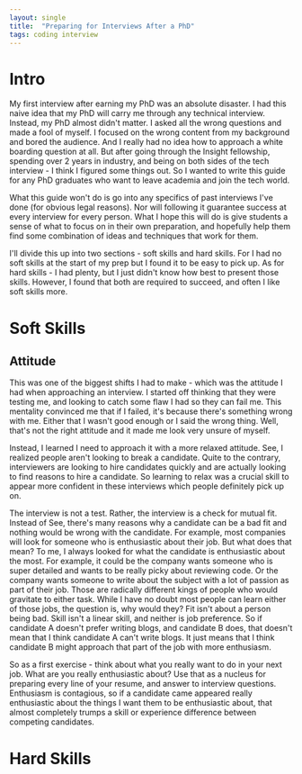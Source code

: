 ```yaml
---
layout: single
title:  "Preparing for Interviews After a PhD"
tags: coding interview
---
```


# Intro

My first interview after earning my PhD was an absolute disaster. I had
this naive idea that my PhD will carry me through any technical interview. Instead, my
PhD almost didn't matter. I asked all
the wrong questions and made a fool of myself. I focused on the wrong content
from my background and bored the audience. And I really had no idea how to
approach a white boarding question at all. But after going through the Insight
fellowship, spending over 2 years in industry, and being on both sides of the
tech interview - I think I figured some things out. So I wanted to write this
guide for any PhD graduates who want to leave academia and join the tech world.

What this guide won't do is go into any specifics of past interviews I've done
(for obvious legal reasons). Nor will following it guarantee success at every
interview for every person. What I hope this will do is give students a sense of
what to focus on in their own preparation, and hopefully help them find some
combination of ideas and techniques that work for them.

I'll divide this up into two sections - soft skills and hard skills. For I had no soft skills at the start of my prep but
I found it to be easy to pick up. As for hard skills - I had plenty, but I just
didn't know how best to present those skills. However, I found that both are
required to succeed, and often I like soft skills more.

# Soft Skills

## Attitude

This was one of the biggest shifts I had to make - which was the attitude I had
when approaching an interview. I started off thinking that they were testing me,
and looking to catch some flaw I had so they can fail me. This mentality
convinced me that if I failed, it's because there's something wrong with me.
Either that I wasn't good enough or I said the wrong thing. Well, that's not the
right attitude and it made me look very unsure of myself.

Instead, I learned I need to approach it with a more relaxed attitude. See, I
realized people aren't looking to break a candidate. Quite to the contrary,
interviewers are looking to hire candidates quickly and are actually looking to
find reasons to hire a candidate. So learning to relax was a crucial skill to
appear more confident in these interviews which people definitely pick up on.

The interview is not a test. Rather, the interview is a check for mutual fit.
Instead of See, there's many reasons why a candidate can be a bad fit and
nothing would be wrong with the candidate. For example, most companies will look
for someone who is enthusiastic about their job. But what does that mean? To me,
I always looked for what the candidate is enthusiastic about the most. For
example, it could be the company wants someone who is super detailed and wants
to be really picky about reviewing code. Or the company wants someone to write
about the subject with a lot of passion as part of their job. Those are
radically different kings of people who would gravitate to either task. While I
have no doubt most people can learn either of those jobs, the question is, why
would they? Fit isn't about a person being bad. Skill isn't a linear skill, and
neither is job preference. So if candidate A doesn't prefer writing blogs, and
candidate B does, that doesn't mean that I think candidate A can't write blogs.
It just means that I think candidate B might approach that part of the job with
more enthusiasm.

So as a first exercise - think about what you really want to do in your next
job. What are you really enthusiastic about? Use that as a nucleus for preparing
every line of your resume, and answer to interview questions. Enthusiasm is
contagious, so if a candidate came appeared really enthusiastic about the things
I want them to be enthusiastic about, that almost completely trumps a skill or
experience difference between competing candidates.

##

# Hard Skills